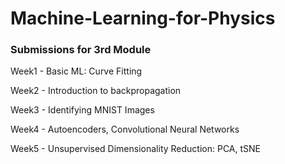 # Machine-Learning-for-Physics
### Submissions for 3rd Module

Week1 - Basic ML: Curve Fitting

Week2 - Introduction to backpropagation

Week3 - Identifying MNIST Images

Week4 - Autoencoders, Convolutional Neural Networks

Week5 - Unsupervised Dimensionality Reduction: PCA, tSNE
